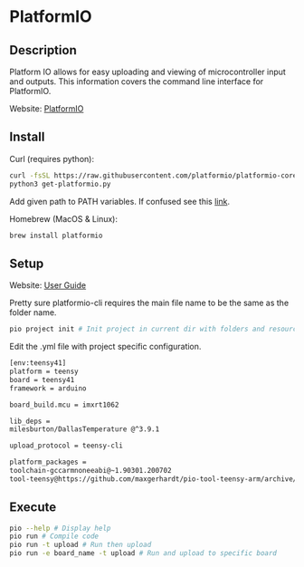 # PlatformIO


## Description
Platform IO allows for easy uploading and viewing of microcontroller input and outputs. This information covers the command line interface for PlatformIO.

Website: [PlatformIO](https://platformio.org/)

## Install 

Curl (requires python):

```bash
curl -fsSL https://raw.githubusercontent.com/platformio/platformio-core-installer/master/get-platformio.py -o get-platformio.py
python3 get-platformio.py
```

Add given path to PATH variables. If confused see this [link](https://docs.platformio.org/en/latest/core/installation.html).

Homebrew (MacOS & Linux):
```bash
brew install platformio
```


## Setup 

Website: [User Guide](https://docs.platformio.org/en/latest/core/userguide/index.html)

Pretty sure platformio-cli requires the main file name to be the same as the folder name.

```bash 
pio project init # Init project in current dir with folders and resources
```

Edit the .yml file with project specific configuration.

```bash
[env:teensy41]
platform = teensy
board = teensy41
framework = arduino

board_build.mcu = imxrt1062

lib_deps =
milesburton/DallasTemperature @^3.9.1

upload_protocol = teensy-cli

platform_packages = 
toolchain-gccarmnoneeabi@~1.90301.200702
tool-teensy@https://github.com/maxgerhardt/pio-tool-teensy-arm/archive/master.zip

```

## Execute

```bash
pio --help # Display help
pio run # Compile code
pio run -t upload # Run then upload
pio run -e board_name -t upload # Run and upload to specific board
```
